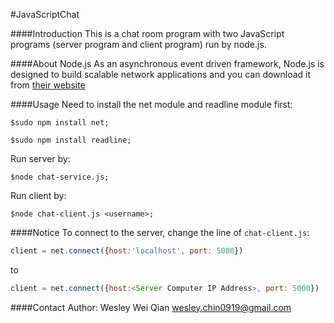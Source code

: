 #JavaScriptChat

####Introduction
This is a chat room program with two JavaScript programs (server program and client program) run by node.js.

####About Node.js
As an asynchronous event driven framework, Node.js is designed to build scalable network applications and you can download it from [their website](http://nodejs.org/download/)

####Usage
Need to install the net module and readline module first: 

	
	$sudo npm install net;
	
	$sudo npm install readline;
	

Run server by: 

  	
  	$node chat-service.js;
  	
  	
Run client by: 

	
  	$node chat-client.js <username>;
  	
 
####Notice
To connect to the server, change the line of `chat-client.js`:
```javascript
client = net.connect({host:'localhost', port: 5000})
```
to 
```javascript
client = net.connect({host:<Server Computer IP Address>, port: 5000})
```

####Contact
Author: Wesley Wei Qian <wesley.chin0919@gmail.com>
  	
	
